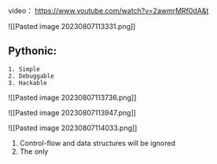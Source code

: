 
video： https://www.youtube.com/watch?v=2awmrMRf0dA&t

![[Pasted image 20230807113331.png]]
## Pythonic:
	1. Simple
	2. Debuggable
	3. Hackable

![[Pasted image 20230807113736.png]]

![[Pasted image 20230807113947.png]]

![[Pasted image 20230807114033.png]]
1. Control-flow and data structures will be ignored
2. The only 
